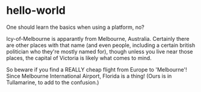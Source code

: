 # hello-world
One should learn the basics when using a platform, no?

Icy-of-Melbourne is apparantly from Melbourne, Australia. Certainly there are other places with that name (and even people, including a certain british politician who they're mostly named for), though unless you live near those places, the capital of Victoria is likely what comes to mind.

So beware if you find a REALLY cheap flight from Europe to 'Melbourne'! Since Melbourne International Airport, Florida is a thing! (Ours is in Tullamarine, to add to the confusion.)
